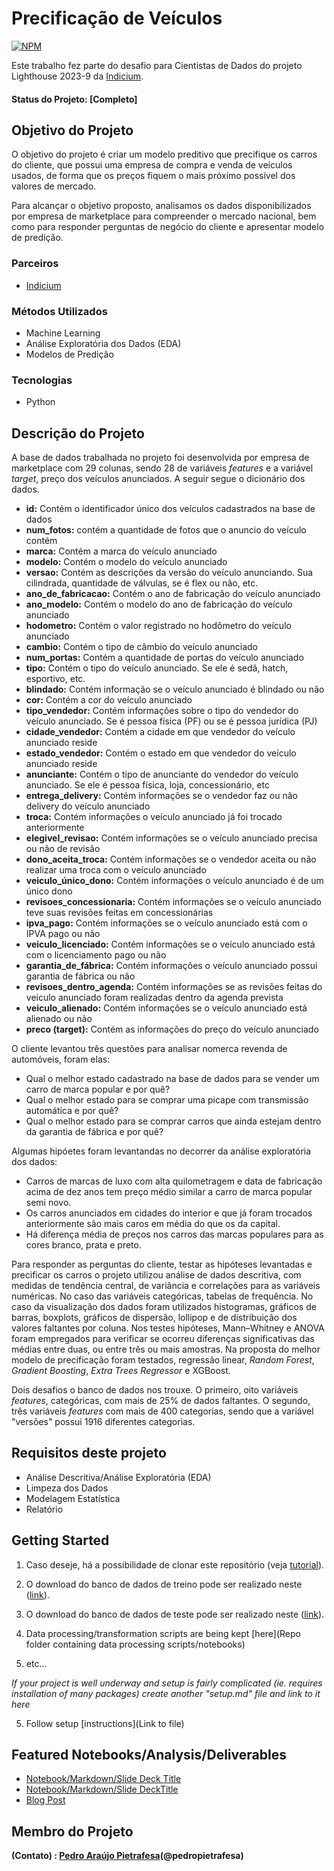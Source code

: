 # Precificação de Veículos 

[![NPM](https://img.shields.io/npm/1/react)](https://github.com/pedropietrafesa/lighthouse_desafio/blob/main/LICENSE)

Este trabalho fez parte do desafio para Cientistas de Dados do projeto Lighthouse 2023-9 da [Indicium](https://indicium.tech).

#### Status do Projeto: [Completo]

## Objetivo do Projeto

O objetivo do projeto é criar um modelo preditivo que precifique os carros do cliente, que possui uma empresa de compra e venda de veículos usados, de forma que os preços fiquem o mais próximo possível dos valores de mercado.

Para alcançar o objetivo proposto, analisamos os dados disponibilizados por empresa de marketplace para compreender o mercado nacional, bem como para responder perguntas de negócio do cliente e apresentar modelo de predição.

### Parceiros
* [Indicium](https://indicium.tech)

### Métodos Utilizados 
* Machine Learning
* Análise Exploratória dos Dados (EDA)
* Modelos de Predição 
  
### Tecnologias
* Python
   
## Descrição do Projeto 

A base de dados trabalhada no projeto foi desenvolvida por empresa de marketplace com 29 colunas, sendo 28 de variáveis _features_ e a variável _target_, preço dos veículos anunciados. A seguir segue o dicionário dos dados.

* **id:** Contém o identificador único dos veículos cadastrados na base de dados
* **num_fotos:** contém a quantidade de fotos que o anuncio do veículo contém
* **marca:** Contém a marca do veículo anunciado
* **modelo:** Contém o modelo do veículo anunciado
* **versao:** Contém as descrições da versão do veículo anunciando. Sua cilindrada, quantidade de válvulas, se é flex ou não, etc.
* **ano_de_fabricacao:** Contém o ano de fabricação do veículo anunciado
* **ano_modelo:** Contém o modelo do ano de fabricação do veículo anunciado
* **hodometro:** Contém o valor registrado no hodômetro do veículo anunciado
* **cambio:** Contém o tipo de câmbio do veículo anunciado
* **num_portas:** Contém a quantidade de portas do veículo anunciado
* **tipo:** Contém o tipo do veículo anunciado. Se ele é sedã, hatch, esportivo, etc.
* **blindado:** Contém informação se o veículo anunciado é blindado ou não
* **cor:** Contém a cor do veículo anunciado
* **tipo_vendedor:** Contém informações sobre o tipo do vendedor do veículo anunciado. Se é pessoa física (PF) ou se é pessoa jurídica (PJ)
* **cidade_vendedor:** Contém a cidade em que vendedor do veículo anunciado reside
* **estado_vendedor:** Contém o estado em que vendedor do veículo anunciado reside
* **anunciante:** Contém o tipo de anunciante do vendedor do veículo anunciado. Se ele é pessoa física, loja, concessionário, etc
* **entrega_delivery:** Contém informações se o vendedor faz ou não delivery do veículo anunciado
* **troca:** Contém informações o veículo anunciado já foi trocado anteriormente
* **elegivel_revisao:** Contém informações se o veículo anunciado precisa ou não de revisão
* **dono_aceita_troca:** Contém informações se o vendedor aceita ou não realizar uma troca com o veículo anunciado
* **veiculo_único_dono:** Contém informações o veículo anunciado é de um único dono
* **revisoes_concessionaria:** Contém informações se o veículo anunciado teve suas revisões feitas em concessionárias
* **ipva_pago:** Contém informações se o veículo anunciado está com o IPVA pago ou não
* **veiculo_licenciado:** Contém informações se o veículo anunciado está com o licenciamento pago ou não
* **garantia_de_fábrica:** Contém informações o veículo anunciado possui garantia de fábrica ou não
* **revisoes_dentro_agenda:** Contém informações se as revisões feitas do veículo anunciado foram realizadas dentro da agenda prevista
* **veiculo_alienado:** Contém informações se o veículo anunciado está alienado ou não
* **preco (target):** Contém as informações do preço do veículo anunciado

O cliente levantou três questões para analisar nomerca revenda de automóveis, foram elas: 

* Qual o melhor estado cadastrado na base de dados para se vender um carro de marca popular e por quê?
* Qual o melhor estado para se comprar uma picape com transmissão automática e por quê?
* Qual o melhor estado para se comprar carros que ainda estejam dentro da garantia de fábrica e por quê?

Algumas hipóetes foram levantandas no decorrer da análise exploratória dos dados:

* Carros de marcas de luxo com alta quilometragem e data de fabricação acima de dez anos tem preço médio similar a carro de marca popular semi novo.
* Os carros anunciados em cidades do interior e que já foram trocados anteriormente são mais caros em média do que os da capital.
* Há diferença média de preços nos carros das marcas populares para as cores branco, prata e preto.

Para responder as perguntas do cliente, testar as hipóteses levantadas e precificar os carros o projeto utilizou análise de dados descritiva, com medidas de tendência central, de variância e correlações para as variáveis numéricas. No caso das variáveis categóricas, tabelas de frequência. No caso da visualização dos dados foram utilizados histogramas, gráficos de barras, boxplots, gráficos de dispersão,  lollipop e de distribuição dos valores faltantes por coluna. Nos testes hipóteses, Mann–Whitney e ANOVA foram empregados para verificar se ocorreu diferenças significativas das médias entre duas, ou entre três ou mais amostras. Na proposta do melhor modelo de precificação foram testados, regressão linear, _Random Forest_, _Gradient Boosting_, _Extra Trees Regressor_ e XGBoost.

Dois desafios o banco de dados nos trouxe. O primeiro, oito variáveis _features_, categóricas, com mais de 25% de dados faltantes. O segundo, três variáveis _features_ com mais de 400 categorias, sendo que a variável "versões" possui 1916 diferentes categorias.  


## Requisitos deste projeto

- Análise Descritiva/Análise Exploratória (EDA)
- Limpeza dos Dados 
- Modelagem Estatística
- Relatório

## Getting Started

1. Caso deseje, há a possibilidade de clonar este repositório (veja [tutorial](https://help.github.com/articles/cloning-a-repository/)).
2. O download do banco de dados de treino pode ser realizado neste ([link](https://raw.githubusercontent.com/pedropietrafesa/lighthouse_desafio/main/cars_train.csv)).
3.  O download do banco de dados de teste pode ser realizado neste ([link](https://raw.githubusercontent.com/pedropietrafesa/lighthouse_desafio/main/cars_test.csv)).
    
4. Data processing/transformation scripts are being kept [here](Repo folder containing data processing scripts/notebooks)
5. etc...

*If your project is well underway and setup is fairly complicated (ie. requires installation of many packages) create another "setup.md" file and link to it here*  

5. Follow setup [instructions](Link to file)

## Featured Notebooks/Analysis/Deliverables
* [Notebook/Markdown/Slide Deck Title](link)
* [Notebook/Markdown/Slide DeckTitle](link)
* [Blog Post](link)


## Membro do Projeto

**(Contato) : [Pedro Araújo Pietrafesa](https://github.com/[pedropietrafesa])(@pedropietrafesa)**



